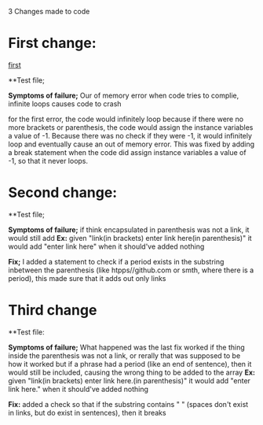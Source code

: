 3 Changes made to code

# First change:
[first](https://github.com/CrustaceanKing/markdown-parser/commit/a2cd687791e507bf66f70c6e0e8f6c72a50139e6)

**Test file;


**Symptoms of failure;**
Our of memory error when code tries to complie, infinite loops causes code to crash

for the first error, the code would infinitely loop because if there were no more brackets or parenthesis, the code would assign the instance variables a value of -1.
Because there was no check if they were -1, it would infinitely loop and eventually cause an out of memory error. This was fixed by adding a break statement when the code did assign instance variables a value of -1, so that it never loops.

# Second change:


**Test file;


**Symptoms of failure;**
if think encapsulated in parenthesis was not a link, it would still add 
**Ex:** 
given "link(in brackets) enter link here(in parenthesis)"
it would add "enter link here" when it should've added nothing

**Fix;**
I added a statement to check if a period exists in the substring inbetween the parenthesis (like htpps//github.com or smth, where there is a period), this made sure that it adds out only links

# Third change

**Test file:

**Symptoms of failure;**
What happened was the last fix worked if the thing inside the parenthesis was not a link, or rerally that was supposed to be how it worked but if a phrase had a period (like an end of sentence), then it would still be included, causing the wrong thing to be added to the array
**Ex:**
given "link(in brackets) enter link here.(in parenthesis)"
it would add "enter link here." when it should've added nothing

**Fix:**
added a check so that if the substring contains " " (spaces don't exist in links, but do exist in sentences), then it breaks

